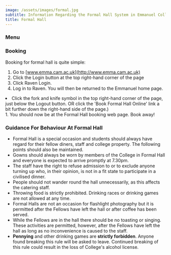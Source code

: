 ```yaml
---
image: /assets/images/formal.jpg
subtitle: Information Regarding the Formal Hall System in Emmanuel College
title: Formal Hall
---
```


### Menu

### Booking

Booking for formal hall is quite simple:

1. Go to [www.emma.cam.ac.uk](http://www.emma.cam.ac.uk)
1. Click the Login button at the top right-hand corner of the page
1. Click Raven Login.
1. Log in to Raven. You will then be returned to the Emmanuel home page.
<li>Click the fork and knife symbol in the top right-hand corner of the page, just below the Logout button.
	    OR click the 'Book Formal Hall Online' link a bit further down the right-hand side of the page.)</li>
1. You should now be at the Formal Hall booking web page. Book away!

### Guidance For Behaviour At Formal Hall

- Formal Hall is a special occasion and students should always have regard for their fellow diners, staff and college property.  The following points should also be maintained.
- Gowns should always be worn by members of the College in Formal Hall and everyone is expected to arrive promptly at 7.30pm.
- The staff have the right to refuse admission to or to exclude anyone turning up who, in their opinion, is not in a fit state to participate in a civilised dinner.
- People should not wander round the hall unnecessarily, as this affects the catering staff.
- Throwing food is strictly prohibited.  Drinking races or drinking games are not allowed at any time.
- Formal Halls are not an occasion for flashlight photography but it is permitted after the Fellows have left the hall or after coffee has been served.
- While the Fellows are in the hall there should be no toasting or singing.  These activities are permitted, however, after the Fellows have left the hall as long as no inconvenience is caused to the staff.
- **Pennying** and other drinking games are **strictly forbidden**. Anyone found breaking this rule will be asked to leave. Continued breaking of this rule could result in the loss of College's alcohol license.